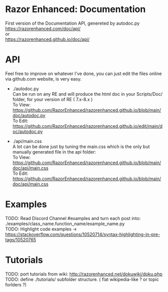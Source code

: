 # Razor Enhanced: Documentation     

First version of the Documentation API, genereted by autodoc.py     
https://razorenhanced.com/doc/api/     
or     
https://razorenhanced.github.io/doc/api/     


# API     

Feel free to improve on whatever I've done, you can just edit the files online via github.com website, is very easy.

- ./autodoc.py     
Can be run on any RE and will produce the html doc in your Scripts/Doc/ folder, for your version of RE ( 7.x-8.x )      
To View: https://github.com/RazorEnhanced/razorenhanced.github.io/blob/main/doc/autodoc.py     
To Edit: https://github.com/RazorEnhanced/razorenhanced.github.io/edit/main/doc/autodoc.py      

- ./api/main.css     
A lot can be done just by tuning the main.css which is the only but manually generated file in the api folder:     
To View: https://github.com/RazorEnhanced/razorenhanced.github.io/blob/main/doc/api/main.css     
To Edit: https://github.com/RazorEnhanced/razorenhanced.github.io/blob/main/doc/api/main.css     


# Examples

TODO: Read Discord Channel #examples and turn each post into: ./examples/class_name.function_name/example_name.py     
TODO: Highlight code examples -> https://stackoverflow.com/questions/10520714/syntax-highlighting-in-pre-tags/10520765     

# Tutorials

TODO: port tutorials from wiki: http://razorenhanced.net/dokuwiki/doku.php     
TODO: define ./tutorials/ subfolder structure. ( flat wikipedia-like ? or topic forlders ?)     
